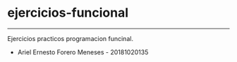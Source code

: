 # ejercicios-funcional
---
Ejercicios practicos programacion funcinal.
- Ariel Ernesto Forero Meneses - 20181020135
